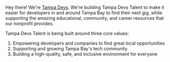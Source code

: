 Hey there! We're [Tampa Devs](https://www.tampa.devs.com?utm_source=td_talent&utm_medium=organic&utm_campaign=web). We're building Tampa Devs Talent to make it easier for developers in and around Tampa Bay to find their next gig, while supporting the amazing educational, community, and career resources that our nonprofit provides.

Tampa Devs Talent is being built around three core values:

1. Empowering developers and companies to find great local opportunities
1. Supporting and growing Tampa Bay's tech community
1. Building a high-quality, safe, and inclusive environment for everyone
